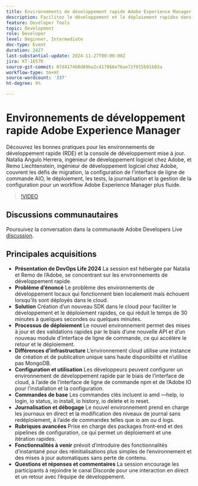 ```yaml
---
title: Environnements de développement rapide Adobe Experience Manager
description: Facilitez le développement et le déploiement rapides dans les environnements cloud avec le nouveau SDK d’Adobe, en réduisant considérablement le temps de déploiement et en prenant en charge les mises à jour rapides, les journaux en direct et les options de configuration avancées, comme expliqué dans DevOps Life 2024.
feature: Developer Tools
topic: Development
role: Developer
level: Beginner, Intermediate
doc-type: Event
duration: 2427
last-substantial-update: 2024-11-27T00:00:00Z
jira: KT-16570
source-git-commit: 07d4174b0d89ba2c417866e76ae72f015b91b03a
workflow-type: tm+mt
source-wordcount: '337'
ht-degree: 0%

---
```



# Environnements de développement rapide Adobe Experience Manager

Découvrez les bonnes pratiques pour les environnements de développement rapide (RDE) et la console de développement mise à jour. Natalia Angulo Herrera, ingénieur de développement logiciel chez Adobe, et Remo Liechtenstein, ingénieur de développement logiciel chez Adobe, couvrent les défis de migration, la configuration de l’interface de ligne de commande AIO, le déploiement, les tests, la journalisation et la gestion de la configuration pour un workflow Adobe Experience Manager plus fluide.

>[!VIDEO](https://video.tv.adobe.com/v/3440397/?learn=on&enablevpops)


## Discussions communautaires

Poursuivez la conversation dans la communauté Adobe Developers Live [discussion](https://adobe.ly/3UJluDo).

## Principales acquisitions

* **Présentation de DevOps Life 2024** La session est hébergée par Natalia et Remo de l’Adobe, se concentrant sur les environnements de développement rapide.
* **Problème d’énoncé** Le problème des environnements de développement locaux qui fonctionnent bien localement mais échouent lorsqu’ils sont déployés dans le cloud.
* **Solution** Création d’un nouveau SDK dans le cloud pour faciliter le développement et le déploiement rapides, ce qui réduit le temps de 30 minutes à quelques secondes ou quelques minutes.
* **Processus de déploiement** Le nouvel environnement permet des mises à jour et des validations rapides par le biais d’une nouvelle API et d’un nouveau module d’interface de ligne de commande, ce qui accélère le retour et le déploiement.
* **Différences d’infrastructure** L’environnement cloud utilise une instance de création et de publication unique sans haute disponibilité et n’utilise pas MongoDB.
* **Configuration et utilisation** Les développeurs peuvent configurer un environnement de développement rapide par le biais de l’interface de cloud, à l’aide de l’interface de ligne de commande npm et de l’Adobe IO pour l’installation et la configuration.
* **Commandes de base** Les commandes clés incluent io amd —help, io login, io status, io install, io history, io delete et io reset.
* **Journalisation et débogage** Le nouvel environnement prend en charge les journaux en direct et la modification des niveaux de journal sans redéploiement, à l’aide de commandes telles que io am ou d logs.
* **Rubriques avancées** Prise en charge des packages front-end et des pipelines de configuration, ce qui permet un déploiement et une itération rapides.
* **Fonctionnalités à venir** prévoit d’introduire des fonctionnalités d’instantané pour des réinitialisations plus simples de l’environnement et des mises à jour automatiques sans perte de contenu.
* **Questions et réponses et commentaires** La session encourage les participants à rejoindre le canal Discorde pour une interaction en direct et un retour avec l’équipe de développement.